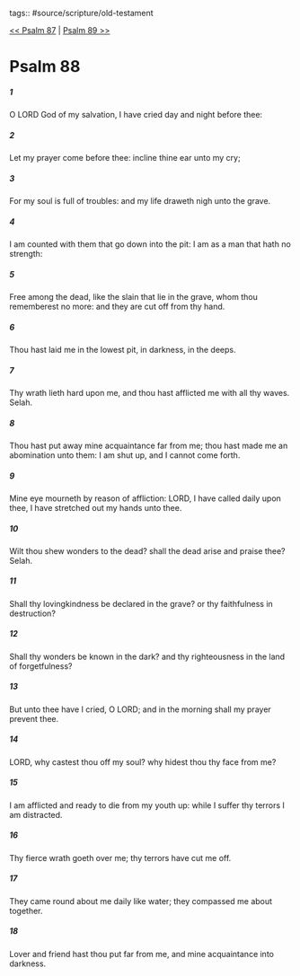 tags:: #source/scripture/old-testament

[<< Psalm 87](source/scripture/old-testament/19_Psalms/Psalm_87.md) | [Psalm 89 >>](source/scripture/old-testament/19_Psalms/Psalm_89.md)

# Psalm 88

##### 1

O LORD God of my salvation, I have cried day and night before thee:

##### 2

Let my prayer come before thee: incline thine ear unto my cry;

##### 3

For my soul is full of troubles: and my life draweth nigh unto the grave.

##### 4

I am counted with them that go down into the pit: I am as a man that hath no strength:

##### 5

Free among the dead, like the slain that lie in the grave, whom thou rememberest no more: and they are cut off from thy hand.

##### 6

Thou hast laid me in the lowest pit, in darkness, in the deeps.

##### 7

Thy wrath lieth hard upon me, and thou hast afflicted me with all thy waves. Selah.

##### 8

Thou hast put away mine acquaintance far from me; thou hast made me an abomination unto them: I am shut up, and I cannot come forth.

##### 9

Mine eye mourneth by reason of affliction: LORD, I have called daily upon thee, I have stretched out my hands unto thee.

##### 10

Wilt thou shew wonders to the dead? shall the dead arise and praise thee? Selah.

##### 11

Shall thy lovingkindness be declared in the grave? or thy faithfulness in destruction?

##### 12

Shall thy wonders be known in the dark? and thy righteousness in the land of forgetfulness?

##### 13

But unto thee have I cried, O LORD; and in the morning shall my prayer prevent thee.

##### 14

LORD, why castest thou off my soul? why hidest thou thy face from me?

##### 15

I am afflicted and ready to die from my youth up: while I suffer thy terrors I am distracted.

##### 16

Thy fierce wrath goeth over me; thy terrors have cut me off.

##### 17

They came round about me daily like water; they compassed me about together.

##### 18

Lover and friend hast thou put far from me, and mine acquaintance into darkness.
